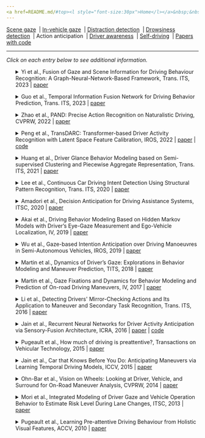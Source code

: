 ```yaml
---
<a href=README.md/#top><l style="font-size:30px">Home</l></a>&nbsp;&nbsp;| <a href=behavioral.md><l style="font-size:30px">Behavioral</l></a>&nbsp;&nbsp;| <l style="font-size:35px">Applications</l>&nbsp;&nbsp;| <a href=datasets.md><l style="font-size:30px">Datasets</l></a>&nbsp;&nbsp;
---
```


[Scene gaze](scene_gaze.md)&nbsp;&nbsp;| [In-vehicle gaze](in-vehicle_gaze.md)&nbsp;&nbsp;| [Distraction detection](distraction_detection.md)&nbsp;&nbsp;| [Drowsiness detection](drowsiness_detection.md)&nbsp;&nbsp;| Action anticipation&nbsp;&nbsp;| [Driver awareness](driver_awareness.md)&nbsp;&nbsp;| [Self-driving](self-driving.md)&nbsp;&nbsp;| [Papers with code](papers_with_code.md)&nbsp;&nbsp;
___
*Click on each entry below to see additional information.*
<ul><a name=2023_T-ITS_Yi></a>
<details close>
<summary>Yi et al., Fusion of Gaze and Scene Information for Driving Behaviour Recognition: A Graph-Neural-Network-Based Framework, Trans. ITS, 2023 | <a href=https://doi.org/10.1109/TITS.2023.3263875>paper</a></summary>
<ul>
Dataset(s): BLVD
</ul>
<ul>
<pre>
@article{2023_T-ITS_Yi,
    author = "Yi, Yangtian and Lu, Chao and Wang, Boyang and Cheng, Long and Li, Zirui and Gong, Jianwei",
    journal = "IEEE Transactions on Intelligent Transportation Systems",
    publisher = "IEEE",
    title = "Fusion of Gaze and Scene Information for Driving Behaviour Recognition: A Graph-Neural-Network-Based Framework",
    year = "2023"
}
</pre>
</ul>
</ul>
<ul><a name=2023_T-ITS_Guo></a>
<details close>
<summary>Guo et al., Temporal Information Fusion Network for Driving Behavior Prediction, Trans. ITS, 2023 | <a href=https://doi.org/10.1109/TITS.2023.3267150>paper</a></summary>
<ul>
Dataset(s): <a href=datasets.md#Brain4Cars>Brain4Cars</a>, private
</ul>
<ul>
<pre>
@article{2023_T-ITS_Guo,
    author = "Guo, Chenghao and Liu, Haizhuang and Chen, Jiansheng and Ma, Huimin",
    journal = "IEEE Transactions on Intelligent Transportation Systems",
    publisher = "IEEE",
    title = "Temporal Information Fusion Network for Driving Behavior Prediction",
    year = "2023"
}
</pre>
</ul>
</ul>
<ul><a name=2022_CVPRW_Zhao></a>
<details close>
<summary>Zhao et al., PAND: Precise Action Recognition on Naturalistic Driving, CVPRW, 2022 | <a href=https://openaccess.thecvf.com/content/CVPR2022W/AICity/papers/Zhao_PAND_Precise_Action_Recognition_on_Naturalistic_Driving_CVPRW_2022_paper.pdf>paper</a></summary>
<ul>
Dataset(s): DGDB
</ul>
<ul>
<pre>
@inproceedings{2022_CVPRW_Zhao,
    author = "Zhao, Hangyue and Xiao, Yuchao and Zhao, Yanyun",
    booktitle = "Proceedings of the IEEE/CVF Conference on Computer Vision and Pattern Recognition",
    pages = "3291--3299",
    title = "PAND: Precise action recognition on naturalistic driving",
    year = "2022"
}
</pre>
</ul>
</ul>
<ul><a name=2022_IROS_Peng></a>
<details close>
<summary>Peng et al., TransDARC: Transformer-based Driver Activity Recognition with Latent Space Feature Calibration, IROS, 2022 | <a href=https://doi.org/10.1109/IROS47612.2022.9981445>paper</a> | <a href=https://github.com/KPeng9510/TransDARC>code</a></summary>
<ul>
Dataset(s): <a href=datasets.md#Drive&Act>Drive&Act</a>
</ul>
<ul>
<pre>
@inproceedings{2022_IROS_Peng,
    author = "Peng, Kunyu and Roitberg, Alina and Yang, Kailun and Zhang, Jiaming and Stiefelhagen, Rainer",
    booktitle = "2022 IEEE/RSJ International Conference on Intelligent Robots and Systems (IROS)",
    organization = "IEEE",
    pages = "278--285",
    title = "TransDARC: Transformer-based Driver Activity Recognition with Latent Space Feature Calibration",
    year = "2022"
}
</pre>
</ul>
</ul>
<ul><a name=2021_T-ITS_Huang></a>
<details close>
<summary>Huang et al., Driver Glance Behavior Modeling based on Semi-supervised Clustering and Piecewise Aggregate Representation, Trans. ITS, 2021 | <a href=https://doi.org/10.1109/TITS.2021.3080322>paper</a></summary>
<ul>
Dataset(s): private
</ul>
<ul>
<pre>
@article{2021_T-ITS_Huang,
    author = "Huang, Jianling and Long, Yan and Zhao, Xiaohua",
    journal = "IEEE Transactions on Intelligent Transportation Systems",
    publisher = "IEEE",
    title = "Driver Glance Behavior Modeling Based on Semi-Supervised Clustering and Piecewise Aggregate Representation",
    year = "2021"
}
</pre>
</ul>
</ul>
<ul><a name=2020_T-ITS_Lee></a>
<details close>
<summary>Lee et al., Continuous Car Driving Intent Detection Using Structural Pattern Recognition, Trans. ITS, 2020 | <a href=https://doi.org/10.1109/TITS.2019.2961928>paper</a></summary>
<ul>
Dataset(s): private
</ul>
<ul>
<pre>
@article{2020_T-ITS_Lee,
    author = "Lee, Sukhan and Khan, Muhammad Qasim and Husen, Mohd Nizam",
    journal = "IEEE Transactions on Intelligent Transportation Systems",
    number = "2",
    pages = "1001--1013",
    title = "Continuous car driving intent detection using structural pattern recognition",
    volume = "22",
    year = "2020"
}
</pre>
</ul>
</ul>
<ul><a name=2020_ITSC_Amadori></a>
<details close>
<summary>Amadori et al., Decision Anticipation for Driving Assistance Systems, ITSC, 2020 | <a href=https://doi.org/10.1109/ITSC45102.2020.9294216>paper</a></summary>
<ul>
Dataset(s): private
</ul>
<ul>
<pre>
@inproceedings{2020_ITSC_Amadori,
    author = "Amadori, Pierluigi Vito and Fischer, Tobias and Wang, Ruohan and Demiris, Yiannis",
    booktitle = "2020 IEEE 23rd International Conference on Intelligent Transportation Systems (ITSC)",
    organization = "IEEE",
    pages = "1--7",
    title = "Decision anticipation for driving assistance systems",
    year = "2020"
}
</pre>
</ul>
</ul>
<ul><a name=2019_IV_Akai></a>
<details close>
<summary>Akai et al., Driving Behavior Modeling Based on Hidden Markov Models with Driver’s Eye-Gaze Measurement and Ego-Vehicle Localization, IV, 2019 | <a href=https://doi.org/10.1109/IVS.2019.8814287>paper</a></summary>
<ul>
Dataset(s): private
</ul>
<ul>
<pre>
@inproceedings{2019_IV_Akai,
    author = "Akai, Naoki and Hirayama, Takatsugu and Morales, Luis Yoichi and Akagi, Yasuhiro and Liu, Hailong and Murase, Hiroshi",
    booktitle = "IV",
    title = "{Driving behavior modeling based on hidden Markov models with driver's eye-gaze measurement and ego-vehicle localization}",
    year = "2019"
}
</pre>
</ul>
</ul>
<ul><a name=2019_IROS_Wu></a>
<details close>
<summary>Wu et al., Gaze-based Intention Anticipation over Driving Manoeuvres in Semi-Autonomous Vehicles, IROS, 2019 | <a href=https://doi.org/10.1109/IROS40897.2019.8967779>paper</a></summary>
<ul>
Dataset(s): private
</ul>
<ul>
<pre>
@inproceedings{2019_IROS_Wu,
    author = "Wu, Min and Louw, Tyron and Lahijanian, Morteza and Ruan, Wenjie and Huang, Xiaowei and Merat, Natasha and Kwiatkowska, Marta",
    booktitle = "IROS",
    title = "Gaze-based intention anticipation over driving manoeuvres in semi-autonomous vehicles",
    year = "2019"
}
</pre>
</ul>
</ul>
<ul><a name=2018_TIV_Martin></a>
<details close>
<summary>Martin et al., Dynamics of Driver’s Gaze: Explorations in Behavior Modeling and Maneuver Prediction, TITS, 2018 | <a href=https://doi.org/10.1109/TIV.2018.2804160>paper</a></summary>
<ul>
Dataset(s): private
</ul>
<ul>
<pre>
@article{2018_TIV_Martin,
    author = "Martin, Sujitha and Vora, Sourabh and Yuen, Kevan and Trivedi, Mohan Manubhai",
    journal = "IEEE Transactions on Intelligent Vehicles",
    number = "2",
    pages = "141--150",
    title = "Dynamics of driver's gaze: Explorations in behavior modeling and maneuver prediction",
    volume = "3",
    year = "2018"
}
</pre>
</ul>
</ul>
<ul><a name=2017_IV_Martin></a>
<details close>
<summary>Martin et al., Gaze Fixations and Dynamics for Behavior Modeling and Prediction of On-road Driving Maneuvers, IV, 2017 | <a href=https://doi.org/10.1109/IVS.2017.7995928>paper</a></summary>
<ul>
Dataset(s): private
</ul>
<ul>
<pre>
@inproceedings{2017_IV_Martin,
    author = "Martin, Sujitha and Trivedi, Mohan M",
    booktitle = "IV",
    title = "Gaze fixations and dynamics for behavior modeling and prediction of on-road driving maneuvers",
    year = "2017"
}
</pre>
</ul>
</ul>
<ul><a name=2016_T-ITS_Li></a>
<details close>
<summary>Li et al., Detecting Drivers' Mirror-Checking Actions and Its Application to Maneuver and Secondary Task Recognition, Trans. ITS, 2016 | <a href=https://doi.org/10.1109/TITS.2015.2493451>paper</a></summary>
<ul>
Dataset(s): private
</ul>
<ul>
<pre>
@article{2016_T-ITS_Li,
    author = "Li, Nanxiang and Busso, Carlos",
    journal = "IEEE Transactions on Intelligent Transportation Systems",
    number = "4",
    pages = "980--992",
    publisher = "IEEE",
    title = "Detecting drivers' mirror-checking actions and its application to maneuver and secondary task recognition",
    volume = "17",
    year = "2015"
}
</pre>
</ul>
</ul>
<ul><a name=2016_ICRA_Jain></a>
<details close>
<summary>Jain et al., Recurrent Neural Networks for Driver Activity Anticipation via Sensory-Fusion Architecture, ICRA, 2016 | <a href=https://doi.org/10.1109/ICRA.2016.7487478>paper</a> | <a href=https://github.com/asheshjain399/RNNexp>code</a></summary>
<ul>
Dataset(s): <a href=datasets.md#Brain4Cars>Brain4Cars</a>
</ul>
<ul>
<pre>
@inproceedings{2016_ICRA_Jain,
    author = "Jain, Ashesh and Singh, Avi and Koppula, Hema S and Soh, Shane and Saxena, Ashutosh",
    booktitle = "ICRA",
    title = "Recurrent neural networks for driver activity anticipation via sensory-fusion architecture",
    year = "2016"
}
</pre>
</ul>
</ul>
<ul><a name=2015_TranVehTech_Pugeault></a>
<details close>
<summary>Pugeault et al., How much of driving is preattentive?, Transactions on Vehicular Technology, 2015 | <a href=https://doi.org/10.1109/TVT.2015.2487826>paper</a></summary>
<ul>
Dataset(s): DIPLECS
</ul>
<ul>
<pre>
@article{2015_TranVehTech_Pugeault,
    author = "Pugeault, Nicolas and Bowden, Richard",
    journal = "IEEE Transactions on Vehicular Technology",
    number = "12",
    pages = "5424--5438",
    publisher = "IEEE",
    title = "How much of driving is preattentive?",
    volume = "64",
    year = "2015"
}
</pre>
</ul>
</ul>
<ul><a name=2015_ICCV_Jain></a>
<details close>
<summary>Jain et al., Car that Knows Before You Do: Anticipating Maneuvers via Learning Temporal Driving Models, ICCV, 2015 | <a href=https://openaccess.thecvf.com/content_iccv_2015/papers/Jain_Car_That_Knows_ICCV_2015_paper.pdf>paper</a></summary>
<ul>
Dataset(s): <a href=datasets.md#Brain4Cars>Brain4Cars</a>
</ul>
<ul>
<pre>
@inproceedings{2015_ICCV_Jain,
    author = "Jain, Ashesh and Koppula, Hema S and Raghavan, Bharad and Soh, Shane and Saxena, Ashutosh",
    booktitle = "ICCV",
    title = "Car that knows before you do: Anticipating maneuvers via learning temporal driving models",
    year = "2015"
}
</pre>
</ul>
</ul>
<ul><a name=2014_CVPRW_Ohn-Bar></a>
<details close>
<summary>Ohn-Bar et al., Vision on Wheels: Looking at Driver, Vehicle, and Surround for On-Road Maneuver Analysis, CVPRW, 2014 | <a href=https://www.cv-foundation.org//openaccess/content_cvpr_workshops_2014/W03/papers/Ohn-Bar_Vision_on_Wheels_2014_CVPR_paper.pdf>paper</a></summary>
<ul>
Dataset(s): private
</ul>
<ul>
<pre>
@inproceedings{2014_CVPRW_Ohn-Bar,
    author = "Ohn-Bar, Eshed and Tawari, Ashish and Martin, Sujitha and Trivedi, Mohan M",
    booktitle = "CVPRW",
    title = "Vision on wheels: Looking at driver, vehicle, and surround for on-road maneuver analysis",
    year = "2014"
}
</pre>
</ul>
</ul>
<ul><a name=2013_ITSC_Mori></a>
<details close>
<summary>Mori et al., Integrated Modeling of Driver Gaze and Vehicle Operation Behavior to Estimate Risk Level During Lane Changes, ITSC, 2013 | <a href=https://doi.org/10.1109/ITSC.2013.6728526>paper</a></summary>
<ul>
Dataset(s): private
</ul>
<ul>
<pre>
@inproceedings{2013_ITSC_Mori,
    author = "Mori, Masataka and Miyajima, Chiyomi and Hirayama, Takatsugu and Kitaoka, Norihide and Takeda, Kazuya",
    booktitle = "ITSC",
    title = "Integrated modeling of driver gaze and vehicle operation behavior to estimate risk level during lane changes",
    year = "2013"
}
</pre>
</ul>
</ul>
<ul><a name=2010_ACCV_Pugeault></a>
<details close>
<summary>Pugeault et al., Learning Pre-attentive Driving Behaviour from Holistic Visual Features, ACCV, 2010 | <a href=https://doi.org/10.1007/978-3-642-15567-3_12>paper</a></summary>
<ul>
Dataset(s): DIPLECS
</ul>
<ul>
<pre>
@inproceedings{2010_ACCV_Pugeault,
    author = "Pugeault, Nicolas and Bowden, Richard",
    booktitle = "ECCV",
    title = "Learning pre-attentive driving behaviour from holistic visual features",
    year = "2010"
}
</pre>
</ul>
</ul>
